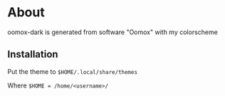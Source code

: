 # About
oomox-dark is generated from software "Oomox" with my colorscheme

## Installation
Put the theme to ```$HOME/.local/share/themes```

Where ```$HOME = /home/<username>/```
